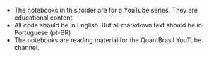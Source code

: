 - The notebooks in this folder are for a YouTube series. They are educational content.
- All code should be in English. But all markdown text should be in Portuguese (pt-BR)
- The notebooks are reading material for the QuantBrasil YouTube channel.